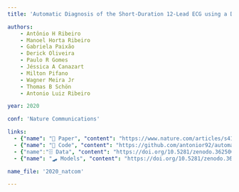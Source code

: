 ```yaml
---
title: 'Automatic Diagnosis of the Short-Duration 12-Lead ECG using a Deep Neural Network: the CODE Study'

authors:
    - Antônio H Ribeiro
    - Manoel Horta Ribeiro
    - Gabriela Paixão
    - Derick Oliveira 
    - Paulo R Gomes 
    - Jéssica A Canazart
    - Milton Pifano
    - Wagner Meira Jr
    - Thomas B Schön
    - Antonio Luiz Ribeiro 

year: 2020

conf: 'Nature Communications'

links:
  - {"name": "📜 Paper", "content": "https://www.nature.com/articles/s41467-020-15432-4"}
  - {"name": "🔗️ Code", "content": "https://github.com/antonior92/automatic-ecg-diagnosis"}
  - {"name":"🗄️ Data", "content": "https://doi.org/10.5281/zenodo.3625006"}
  - {"name": "🛹 Models", "content": "https://doi.org/10.5281/zenodo.3625017"}

name_file: '2020_natcom'

---
```

